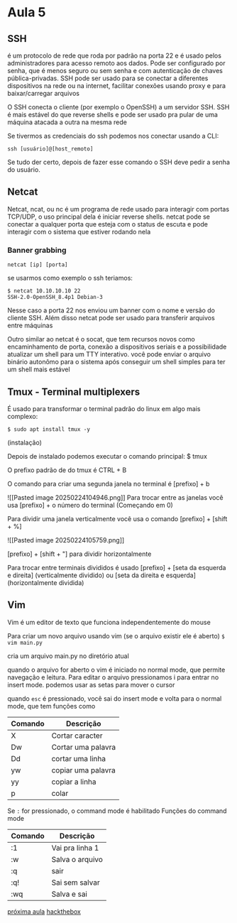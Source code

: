 # Aula 5

## SSH

é um protocolo de rede que roda por padrão na porta 22 e é usado pelos administradores para acesso remoto aos dados. Pode ser configurado por senha, que é menos seguro ou sem senha e com autenticação de chaves pública-privadas.  SSH pode ser usado para se conectar a diferentes dispositivos na rede ou na internet, facilitar conexões usando proxy e para baixar/carregar arquivos

O SSH conecta o cliente (por exemplo o OpenSSH) a um servidor SSH. SSH é mais estável do que reverse shells e pode ser usado pra pular de uma máquina atacada a outra na mesma rede

Se tivermos as credenciais do ssh podemos nos conectar usando a CLI:

	ssh [usuário]@[host_remoto]

Se tudo der certo, depois de fazer esse comando o SSH deve pedir a senha do usuário.

## Netcat

Netcat, ncat, ou nc é um programa de rede usado para interagir com portas TCP/UDP, o uso principal dela é iniciar reverse shells. netcat pode se conectar a qualquer porta que esteja com o status de escuta e pode interagir com o sistema que estiver rodando nela

### Banner grabbing

	netcat [ip] [porta]


se usarmos como exemplo o ssh teriamos:

	$ netcat 10.10.10.10 22
	SSH-2.0-OpenSSH_8.4p1 Debian-3

Nesse caso a porta 22 nos enviou um banner com o nome e versão do cliente SSH. Além disso netcat pode ser usado para transferir arquivos entre máquinas

Outro similar ao netcat é o socat, que tem recursos novos como encaminhamento de porta, conexão a dispositivos seriais e a possibilidade atualizar um shell para um TTY interativo. você pode enviar o arquivo binário autonômo para o sistema após conseguir um shell simples para ter um shell mais estável

## Tmux - Terminal multiplexers

É usado para transformar o terminal padrão do linux em algo mais complexo:

	$ sudo apt install tmux -y
(instalação)

Depois de instalado podemos executar o comando principal: 
	$ tmux

O prefixo padrão de do tmux é CTRL + B

O comando para criar uma segunda janela no terminal é [prefixo] + b

![[Pasted image 20250224104946.png]]
Para trocar entre as janelas você usa [prefixo] + o número do terminal (Começando em 0)

Para dividir uma janela verticalmente você usa o comando [prefixo] + [shift + %]

![[Pasted image 20250224105759.png]]

[prefixo] + [shift + "] para dividir horizontalmente

Para trocar entre terminais divididos é usado [prefixo] + [seta da esquerda e direita] (verticalmente dividido) ou [seta da direita e esquerda] (horizontalmente dividida)

## Vim

Vim é um editor de texto que funciona independentemente do mouse

Para criar um novo arquivo usando vim (se o arquivo existir ele é aberto)
	`$ vim main.py`

cria um arquivo main.py no diretório atual

quando o arquivo for aberto o vim é iniciado no normal mode, que permite navegação e leitura. Para editar o arquivo pressionamos i para entrar no insert mode. podemos usar as setas para mover o cursor

quando `esc` é pressionado, você sai do insert mode e volta para o normal mode, que tem funções como


| Comando | Descrição          |
| ------- | ------------------ |
| X       | Cortar caracter    |
| Dw      | Cortar uma palavra |
| Dd      | cortar uma linha   |
| yw      | copiar uma palavra |
| yy      | copiar a linha     |
| p       | colar              |
Se `:` for pressionado, o command mode é habilitado
Funções do command mode


| Comando | Descrição       |
| ------- | --------------- |
| :1      | Vai pra linha 1 |
| :w      | Salva o arquivo |
| :q      | sair            |
| :q!     | Sai sem salvar  |
| :wq     | Salva e sai     |

[próxima aula](6_Scanning.md)
[hackthebox](../../README.md)

